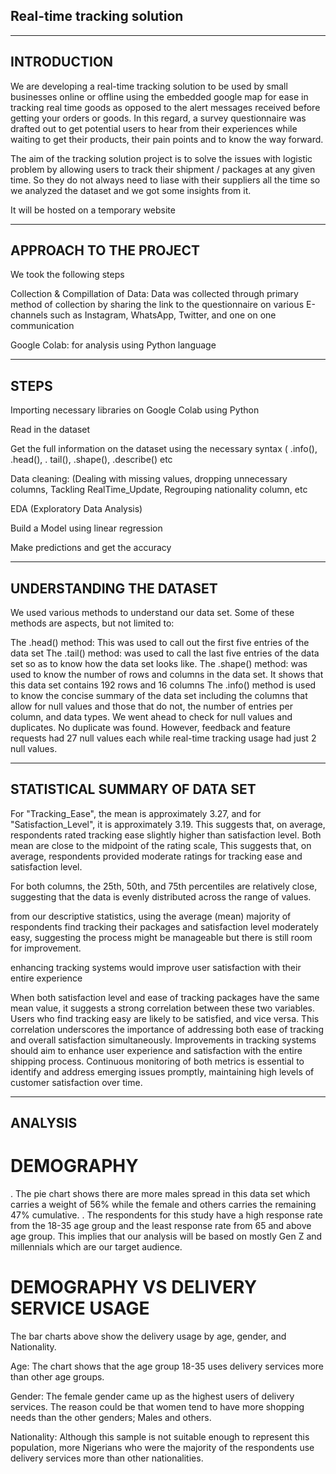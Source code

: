 ## Real-time tracking solution

---
## INTRODUCTION 

We are developing a real-time tracking solution to be used by small businesses online or offline using the embedded google map for ease in tracking real time goods as opposed to the alert messages received before getting your orders or goods. In this regard, a survey questionnaire was drafted out to get potential users to hear from their experiences while waiting to get their products, their pain points and to know the way forward.  

The aim of the tracking solution project is to solve the issues with logistic problem by allowing users to track their shipment / packages at any given time. So they do not always need to liase with their suppliers all the time so we analyzed the dataset and we got some insights from it. 

It will be hosted on a temporary website

---

## APPROACH TO THE PROJECT 

We took the following steps  

Collection & Compillation of Data: Data was collected through primary method of collection by  sharing the link to the questionnaire on various E-channels such as Instagram, WhatsApp, Twitter, and one on one communication 

Google Colab: for analysis using Python language 



---
## STEPS

Importing necessary libraries on Google Colab using Python 

Read in the dataset 

Get the full information on the dataset using the necessary syntax ( .info(), .head(), . tail(), .shape(), .describe() etc 

Data cleaning: (Dealing with missing values, dropping unnecessary columns, Tackling RealTime_Update, Regrouping nationality column, etc 

EDA (Exploratory Data Analysis) 

Build a Model using linear regression 

Make predictions and get the accuracy 

---
## UNDERSTANDING THE DATASET
We used various methods to understand our data set. Some of these methods are aspects, but not limited to:

The .head() method: This was used to call out the first five entries of the data set
The .tail() method: was used to call the last five entries of the data set so as to know how the data set looks like.
The .shape() method: was used to know the number of rows and columns in the data set. It shows that this data set contains 192 rows and 16 columns
The .info() method is used to know the concise summary of the data set including the columns that allow for null values and those that do not, the number of entries per column, and data types.
We went ahead to check for null values and duplicates. No duplicate was found. However, feedback and feature requests had 27 null values each while real-time tracking usage had just 2 null values.

---
## STATISTICAL SUMMARY OF DATA SET
For "Tracking_Ease", the mean is approximately 3.27, and for "Satisfaction_Level", it is approximately 3.19. This suggests that, on average, respondents rated tracking ease slightly higher than satisfaction level. Both mean are close to the midpoint of the rating scale, This suggests that, on average, respondents provided moderate ratings for tracking ease and satisfaction level.

For both columns, the 25th, 50th, and 75th percentiles are relatively close, suggesting that the data is evenly distributed across the range of values.

from our descriptive statistics, using the average (mean) majority of respondents find tracking their packages and satisfaction level moderately easy, suggesting the process might be manageable but there is still room for improvement.

enhancing tracking systems would improve user satisfaction with their entire experience

When both satisfaction level and ease of tracking packages have the same mean value, it suggests a strong correlation between these two variables. Users who find tracking easy are likely to be satisfied, and vice versa. This correlation underscores the importance of addressing both ease of tracking and overall satisfaction simultaneously. Improvements in tracking systems should aim to enhance user experience and satisfaction with the entire shipping process. Continuous monitoring of both metrics is essential to identify and address emerging issues promptly, maintaining high levels of customer satisfaction over time.

---
## ANALYSIS

# DEMOGRAPHY

. The pie chart shows there are more males spread in this data set which carries a weight of 56% while the female and others carries the remaining 47% cumulative.
. The respondents for this study have a high response rate from the 18-35 age group and the least response rate from 65 and above age group.
This implies that our analysis will be based on mostly Gen Z and millennials which are our target audience.

# DEMOGRAPHY VS DELIVERY SERVICE USAGE
The bar charts above show the delivery usage by age, gender, and Nationality.

Age: The chart shows that the age group 18-35 uses delivery services more than other age groups.

Gender: The female gender came up as the highest users of delivery services. The reason could be that women tend to have more shopping needs than the other genders; Males and others.

Nationality: Although this sample is not suitable enough to represent this population, more Nigerians who were the majority of the respondents use delivery services more than other nationalities.
